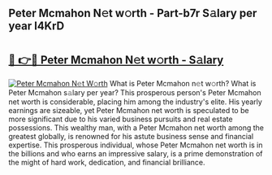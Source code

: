 ## Peter Mcmahon N𝚎t w𝚘rth - Part-b7r S𝚊lary per year l4KrD

# <h2><a href="http://gc2z9gv.nevu.top/?p=Peter+Mcmahon">🔗 👉🔴 Peter Mcmahon N𝚎t w𝚘rth - S𝚊lary</a></h2>

[![Peter Mcmahon N𝚎t W𝚘rth](https://i.imgur.com/Oavwk0R.jpeg)](http://gc2z9gv.nevu.top/?p=Peter+Mcmahon)
What is Peter Mcmahon n𝚎t w𝚘rth? What is Peter Mcmahon s𝚊lary per year?
This prosperous person's Peter Mcmahon net worth is considerable, placing him among the industry's elite. His yearly earnings are sizeable, yet Peter Mcmahon net worth is speculated to be more significant due to his varied business pursuits and real estate possessions. This wealthy man, with a Peter Mcmahon net worth among the greatest globally, is renowned for his astute business sense and financial expertise. This prosperous individual, whose Peter Mcmahon net worth is in the billions and who earns an impressive salary, is a prime demonstration of the might of hard work, dedication, and financial brilliance.
